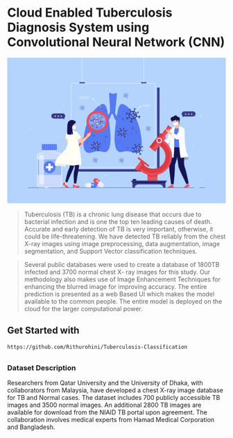 # Cloud Enabled Tuberculosis Diagnosis System using Convolutional Neural Network (CNN)
<img src="img/tuberculosis_image.jpg">

> Tuberculosis (TB) is a chronic lung disease that occurs due to bacterial infection and is one the top ten leading causes of death. Accurate and early detection of TB is very important, otherwise, it could be life-threatening. We have detected TB reliably from the chest X-ray images using image preprocessing, data augmentation, image segmentation, and Support Vector classification techniques.

> Several public databases were used to create a database of 1800TB infected and 3700 normal chest X- ray images for this study. Our methodology also makes use of Image Enhancement Techniques for enhancing the blurred image for improving accuracy. The entire prediction is presented as a web Based UI which makes the model available to the common people. The entire model is deployed on the cloud for the larger computational power.

## <h2>Get Started with </h2>

```bash
https://github.com/Rithurohini/Tuberculosis-Classification
```

## <h3>Dataset Description</h3>
Researchers from Qatar University and the University of Dhaka, with collaborators from Malaysia, have developed a chest X-ray image database for TB and Normal cases. The dataset includes 700 publicly accessible TB images and 3500 normal images. An additional 2800 TB images are available for download from the NIAID TB portal upon agreement. The     collaboration involves medical experts from Hamad Medical Corporation and Bangladesh.
